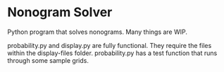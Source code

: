 # Nonogram Solver
Python program that solves nonograms. Many things are WIP.

probability.py and display.py are fully functional. They require the files within the display-files folder.
probability.py has a test function that runs through some sample grids.
